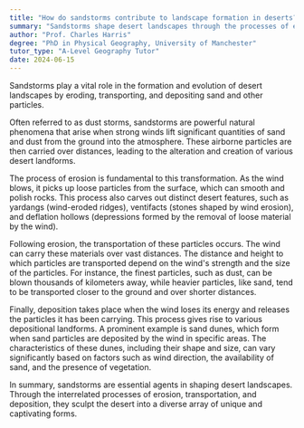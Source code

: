 ```yaml
---
title: "How do sandstorms contribute to landscape formation in deserts?"
summary: "Sandstorms shape desert landscapes through the processes of erosion, transportation, and deposition of sand and particles, playing a crucial role in their formation and evolution."
author: "Prof. Charles Harris"
degree: "PhD in Physical Geography, University of Manchester"
tutor_type: "A-Level Geography Tutor"
date: 2024-06-15
---
```


Sandstorms play a vital role in the formation and evolution of desert landscapes by eroding, transporting, and depositing sand and other particles.

Often referred to as dust storms, sandstorms are powerful natural phenomena that arise when strong winds lift significant quantities of sand and dust from the ground into the atmosphere. These airborne particles are then carried over distances, leading to the alteration and creation of various desert landforms.

The process of erosion is fundamental to this transformation. As the wind blows, it picks up loose particles from the surface, which can smooth and polish rocks. This process also carves out distinct desert features, such as yardangs (wind-eroded ridges), ventifacts (stones shaped by wind erosion), and deflation hollows (depressions formed by the removal of loose material by the wind).

Following erosion, the transportation of these particles occurs. The wind can carry these materials over vast distances. The distance and height to which particles are transported depend on the wind's strength and the size of the particles. For instance, the finest particles, such as dust, can be blown thousands of kilometers away, while heavier particles, like sand, tend to be transported closer to the ground and over shorter distances.

Finally, deposition takes place when the wind loses its energy and releases the particles it has been carrying. This process gives rise to various depositional landforms. A prominent example is sand dunes, which form when sand particles are deposited by the wind in specific areas. The characteristics of these dunes, including their shape and size, can vary significantly based on factors such as wind direction, the availability of sand, and the presence of vegetation.

In summary, sandstorms are essential agents in shaping desert landscapes. Through the interrelated processes of erosion, transportation, and deposition, they sculpt the desert into a diverse array of unique and captivating forms.
    